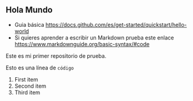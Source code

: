## Hola Mundo

- Guia básica https://docs.github.com/es/get-started/quickstart/hello-world  
- Si quieres aprender a escribir un Markdown prueba este enlace https://www.markdownguide.org/basic-syntax/#code  

Este es mi primer repositorio de prueba.   

Esto es una línea de `código`

1. First item
2. Second item
3. Third item  

